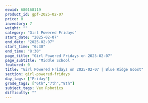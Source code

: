 ```yaml
---
ecwid: 680168119
product_id: gpf-2025-02-07
price: 0
inventory: 7
weight: ""
category: "Girl Powered Fridays"
start_date: "2025-02-07"
end_date: "2025-02-07"
start_time: "6:30"
end_time: "8:30"
page_title: "Girl Powered Fridays on 2025-02-07"
page_subtitle: "Middle School "
featured: 0
title: "Girl Powered Fridays on 2025-02-07 | Blue Ridge Boost"
section: girl-powered-fridays
day_tags: ["Friday"]
grade_tags: ["6th","7th","8th"]
subject_tags: Vex Robotics
difficulty: ""
---
```


